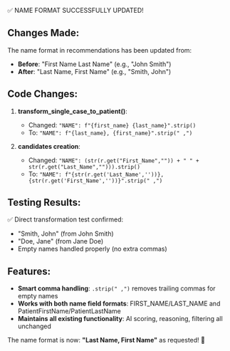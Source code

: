 ✅ NAME FORMAT SUCCESSFULLY UPDATED! 

## Changes Made:
The name format in recommendations has been updated from:
- **Before**: "First Name Last Name" (e.g., "John Smith")  
- **After**: "Last Name, First Name" (e.g., "Smith, John")

## Code Changes:
1. **transform_single_case_to_patient()**: 
   - Changed: `"NAME": f"{first_name} {last_name}".strip()`
   - To: `"NAME": f"{last_name}, {first_name}".strip(" ,")`

2. **candidates creation**:
   - Changed: `"NAME": (str(r.get("First_Name","")) + " " + str(r.get("Last_Name",""))).strip()`
   - To: `"NAME": f"{str(r.get('Last_Name',''))}, {str(r.get('First_Name',''))}".strip(" ,")`

## Testing Results:
✅ Direct transformation test confirmed:
- "Smith, John" (from John Smith)
- "Doe, Jane" (from Jane Doe)  
- Empty names handled properly (no extra commas)

## Features:
- **Smart comma handling**: `.strip(" ,")` removes trailing commas for empty names
- **Works with both name field formats**: FIRST_NAME/LAST_NAME and PatientFirstName/PatientLastName
- **Maintains all existing functionality**: AI scoring, reasoning, filtering all unchanged

The name format is now: **"Last Name, First Name"** as requested! 🎉